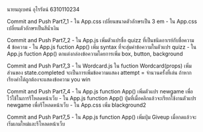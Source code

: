 นายนฤเบศน์ อุไรรัตน์ 6310110234

Commit and Push Part7_1 
    - ใน App.css เปลี่ยนขนาดตัวอักษรเป็น 3 em
    - ใน App.css เปลี่ยนตัวอักษรเป็นสีนํ้าเงิน

Commit and Push Part7_2
    - ใน App.js เพิ่มตัวแปรชื่อ quizz ที่เป็นชนิดอาเรย์กับชื่อความ 4 ข้อความ
    - ใน App.js fuction App() เพิ่ม syntax ที่จะสุ่มค่าข้อความในตัวแปร quizz
    - ใน App.js fuction App() ตกแต่งกล่องข้อความโดยการเพิ่ม box, button, background

Commit and Push Part7_3
    - ใน Wordcard.js ใน fuction Wordcard(props) เพิ่มส่วนของ state.completed จะเป็นการเพิ่มข้อความแสดง attempt  = จำนวนครั้งที่เล่น ถ้าหากเรียงคำได้ถูกต้องจะแสดงข้อความ you win 

Commit and Push Part7_4
    - ใน App.js function App() เพิ่มตัวแปร newgame เพื่อไว้ใช้ในการรีโหลดหน้าเว็บ
    - ใน App.js function App() ปุ่มที่เมื่อคลิกแล้วจะเรียกใช้งานตัวแปร newgame เพื่อรีโหลดหน้าเว็บ
    - ใน App.css เพิ่ม blackground2

Commit and Push Part7_5
    - ใน App.js function App() เพิ่มปุ่ม Giveup เมื่อกดแล้วจะเริ่มเกมใหม่และรีโหลดหน้าเว็บ